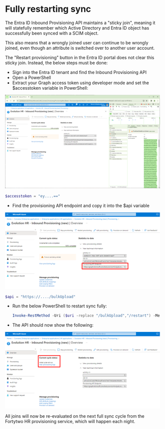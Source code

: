 # Fully restarting sync

The Entra ID Inbound Provisioning API maintains a "sticky join", meaning it will statefully remember which Active Directory and Entra ID object has successfully been synced with a SCIM object.

This also means that a wrongly joined user can continue to be wrongly joined, even though an attribute is switched over to another user account.

The "Restart provisioning" button in the Entra ID portal does not clear this sticky join. Instead, the below steps must be done:

- Sign into the Entra ID tenant and find the Inbound Provisioning API
- Open a PowerShell
- Extract your Graph access token using developer mode and set the $accesstoken variable in PowerShell:

![](media/20240305091031.png)

```PowerShell
$accesstoken = "ey....=="
```

- Find the provisioning API endpoint and copy it into the $api variable

![](media/20240305091214.png)

```PowerShell
$api = "https://..../bulkUpload"
```

- Run the below PowerShell to restart sync fully:

    ```PowerShell
    Invoke-RestMethod -Uri ($uri -replace "/bulkUpload","/restart") -Method Post -Body '{"criteria":{"resetScope":"Full"}}' -ContentType "application/json" -Headers @{Authorization = "Bearer $accesstoken"}
    ```

- The API should now show the following:

![](media/20240305091456.png)

All joins will now be re-evaluated on the next full sync cycle from the Fortytwo HR provisioning service, which will happen each night.